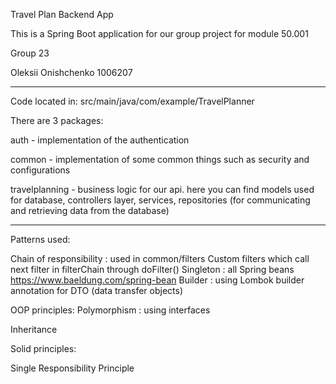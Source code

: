 Travel Plan Backend App

This is a Spring Boot application for our group project for module 50.001

Group 23

Oleksii Onishchenko 1006207

----------------------------------------------------------------------------------

Code located in: src/main/java/com/example/TravelPlanner

There are 3 packages:

auth - implementation of the authentication

common - implementation of some common things such as security and configurations

travelplanning - business logic for our api. here you can find models used for database, controllers layer, services, repositories (for communicating and retrieving data from the database)

----------------------------------------------------------------------------------

Patterns used:

Chain of responsibility : used in common/filters Custom filters which call next filter in filterChain through doFilter()
Singleton : all Spring beans https://www.baeldung.com/spring-bean
Builder : using Lombok builder annotation for DTO (data transfer objects)

OOP principles:
Polymorphism : using interfaces

Inheritance

Solid principles:

Single Responsibility Principle
